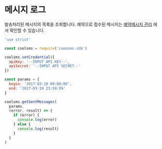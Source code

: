 # 메시지 로그

발송처리된 메시지의 목록을 조회합니다. 예약으로 접수된 메시지는 [예약메시지 관리](scheduled-message.md) 에서 확인할 수 있습니다.

```javascript
'use strict'

const coolsms = require('cooosms-sdk')

coolsms.setCredential({
  apiKey: '--INPUT API KEY--',
  apiSecret: '--INPUT API SECRET--'
})

const params = {
  begin: '2017-03-18 00:00:00',
  end: '2017-03-19 23:59:59'
}

coolsms.getSentMessages(
  params,
  (error, result) => {
    if (error) {
      console.log(error)
    } else {
      console.log(result)
    }
  }
)
```

